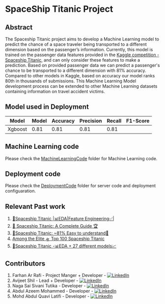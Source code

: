 # SpaceShip Titanic Project

## Abstract

The Spaceship Titanic project aims to develop a Machine Learning model to predict the chance of a space traveler being transported to a different dimension based on the passenger’s information. Currently, this model is trained on the passenger data features provided in the [Kaggle competition - Spaceship Titanic](https://www.kaggle.com/competitions/spaceship-titanic), and can only consider these features to make a prediction. Based on provided passenger data we can predict a passenger's chance to be transported to a different dimension with 81% accuracy. Compared to other models in Kaggle, based on accuracy our model ranks 80th in thousands of submissions. This Machine Learning Model development process can be extended to other Machine Learning datasets containing information on travel accident victims.

## Model used in Deployment

| Model |  Model | Accuracy | Precision | Recall | F1-Score |
| ----- | ------ | -------- | --------- | ------ | -------- |
| Xgboost | 0.81 | 0.81| 0.81 | 0.81 |

## Machine Learning code

Please check the [MachineLearningCode](MachineLearningCode) folder for Machine Learning code.

## Deployment code

Please check the [DeploymentCode](DeploymentCode) folder for server code and deployment configuaration.

## Relevant Past work

1. [🚀Spaceship Titanic |📊EDA|Feature Engineering✅|](https://www.kaggle.com/code/frizmoo/spaceship-titanic-eda-feature-engineering)
2. [🚀 Spaceship Titanic: A Complete Guide 🏆](https://www.kaggle.com/code/samuelcortinhas/spaceship-titanic-a-complete-guide)
3. [🚀Spaceship Titanic: ~81% Easy to understand🚀](https://www.kaggle.com/code/raulparis/spaceship-titanic-81-easy-to-understand)
4. [Among the Elite 🛸 Top 100 Spaceship Titanic](https://www.kaggle.com/code/tronrover/among-the-elite-top-100-spaceship-titanic)
5. [🚀Spaceship Titanic -📊EDA + 27 different models📈](https://www.kaggle.com/code/odins0n/spaceship-titanic-eda-27-different-models)


## Contributors

1. Farhan Ar Rafi - Project Manger + Developer - [![LinkedIn](https://github.com/gauravghongde/social-icons/blob/master/SVG/Color/LinkedIN.svg)](https://www.linkedin.com/in/farhanarrafi/)
2. Avijeet Shil - Lead + Developer - [![LinkedIn](https://github.com/gauravghongde/social-icons/blob/master/SVG/Color/LinkedIN.svg)](https://www.linkedin.com/in/avijeetshil/)
3. Naga Sai Sivani Tutika - Developer - [![LinkedIn](https://github.com/gauravghongde/social-icons/blob/master/SVG/Color/LinkedIN.svg)](https://www.linkedin.com/in/sivani-tutika/)
4. Abdul Azeem Mohammed - Developer - [![LinkedIn](https://github.com/gauravghongde/social-icons/blob/master/SVG/Color/LinkedIN.svg)]([#](https://www.linkedin.com/in/mohammed-abdul-azeem-184084202/))
5. Mohd Abdul Quavi Latifi - Developer - [![LinkedIn](https://github.com/gauravghongde/social-icons/blob/master/SVG/Color/LinkedIN.svg)](https://www.linkedin.com/in/mohd-abdul-quavi-latifi-046508188/)